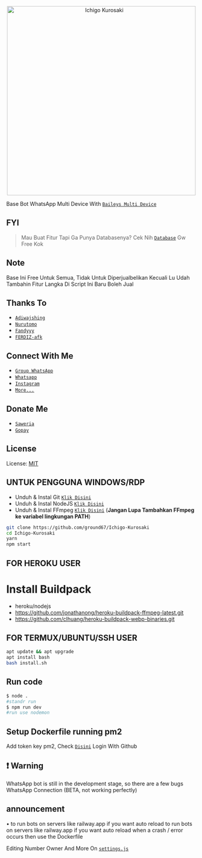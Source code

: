<p align="center">
<img src="https://telegra.ph/file/5bd80998f8262a0a5e64f.jpg" alt="Ichigo Kurosaki" width="500"/>

Base Bot WhatsApp Multi Device With [`Baileys Multi Device`](https://github.com/adiwajshing)

## FYI
> Mau Buat Fitur Tapi Ga Punya Databasenya?
> Cek Nih [`Database`](https://github.com/NzrlAfndi/Databasee) Gw
> Free Kok

## Note
Base Ini Free Untuk Semua, Tidak Untuk Diperjualbelikan Kecuali Lu Udah Tambahin Fitur Langka Di Script Ini Baru Boleh Jual

## Thanks To
* [`Adiwajshing`](https://github.com/adiwajshing)
* [`Nurutomo`](https://github.com/Nurutomo)
* [`Fandyyy`](https://github.com/FBOTZ-YT)
* [`FERDIZ-afk`](https://github.com/FERDIZ-afk)

## Connect With Me
* [`Group WhatsApp`](https://chat.whatsapp.com/CSqakw6x2wRIOWTPL5a6a9)
* [`Whatsapp`](https://wa.me/6285609233482?text=Assalamualaikum)
* [`Instagram`](https://instagram.com/_nzrlafndi)
* [`More...`](https://linktr.ee/NzrlAfndi)

## Donate Me
* [`Saweria`](https://saweria.co/Fandyy)
* [`Gopay`](https://telegra.ph/file/4abd43eeab0c17edebff2.jpg)

## License
License: [MIT](https://en.wikipedia.org/wiki/MIT_License)

## UNTUK PENGGUNA WINDOWS/RDP

* Unduh & Instal Git [`Klik Disini`](https://git-scm.com/downloads)
* Unduh & Instal NodeJS [`Klik Disini`](https://nodejs.org/en/download)
* Unduh & Instal FFmpeg [`Klik Disini`](https://ffmpeg.org/download.html) (**Jangan Lupa Tambahkan FFmpeg ke variabel lingkungan PATH**)


```bash
git clone https://github.com/ground67/Ichigo-Kurosaki
cd Ichigo-Kurosaki
yarn
npm start
```


## FOR HEROKU USER
# Install Buildpack
- heroku/nodejs
- https://github.com/jonathanong/heroku-buildpack-ffmpeg-latest.git
- https://github.com/clhuang/heroku-buildpack-webp-binaries.git


## FOR TERMUX/UBUNTU/SSH USER

```bash
apt update && apt upgrade
apt install bash
bash install.sh
```

## Run code
```bash
$ node .
#standr run
$ npm run dev
#run use nodemon
```

## Setup Dockerfile running pm2
 Add token key pm2, Check [`Disini`](https://app.pm2.io) Login With Github
## ❗ Warning
WhatsApp bot is still in the development stage, so there are a few bugs
WhatsApp Connection (BETA, not working perfectly)
## announcement 
• to run bots on servers like railway.app if you want auto reload
to run bots on servers like railway.app if you want auto reload
  when a crash / error occurs then use the Dockerfile 

Editing Number Owner And More On [`settings.js`](https://github.com/NzrlAfndi/Ichigo-Kurosaki/blob/master/settings.js)


